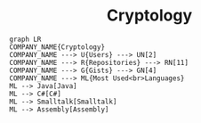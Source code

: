 <h1 align="center">Cryptology</h1>

```mermaid
graph LR
COMPANY_NAME{Cryptology}
COMPANY_NAME ---> U{Users} ---> UN[2]
COMPANY_NAME ---> R{Repositories} ---> RN[11]
COMPANY_NAME ---> G{Gists} ---> GN[4]
COMPANY_NAME ---> ML{Most Used<br>Languages}
ML --> Java[Java]
ML --> C#[C#]
ML --> Smalltalk[Smalltalk]
ML --> Assembly[Assembly]
```
